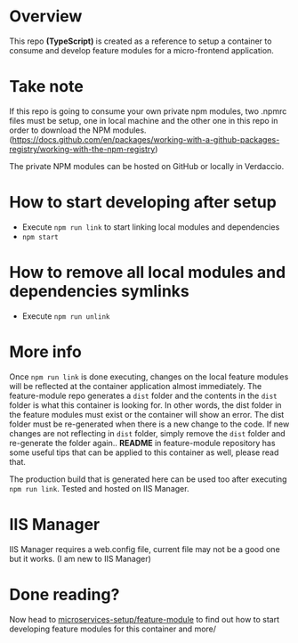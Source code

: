 # Overview

This repo **(TypeScript)** is created as a reference to setup a container to consume and develop feature modules for a micro-frontend application.

# Take note

If this repo is going to consume your own private npm modules, two .npmrc files must be setup, one in local machine and the other one in this repo in order to download the NPM modules. (https://docs.github.com/en/packages/working-with-a-github-packages-registry/working-with-the-npm-registry)

The private NPM modules can be hosted on GitHub or locally in Verdaccio.

# How to start developing after setup

- Execute `npm run link` to start linking local modules and dependencies
- `npm start`

# How to remove all local modules and dependencies symlinks

- Execute `npm run unlink`

# More info

Once `npm run link` is done executing, changes on the local feature modules will be reflected at the container application almost immediately. 
The feature-module repo generates a `dist` folder and the contents in the `dist` folder is what this container is looking for.
In other words, the dist folder in the feature modules must exist or the container will show an error.
The dist folder must be re-generated when there is a new change to the code. If new changes are not reflecting in `dist` folder, simply remove the `dist` folder and re-generate the folder again..
**README** in feature-module repository has some useful tips that can be applied to this container as well, please read that. 

The production build that is generated here can be used too after executing `npm run link`. Tested and hosted on IIS Manager.

# IIS Manager
IIS Manager requires a web.config file, current file may not be a good one but it works. (I am new to IIS Manager)

# Done reading?
Now head to [microservices-setup/feature-module](https://github.com/calvertwong/TS-generic-code/tree/microservices/microservices-setup/feature-module) to find out how to start developing feature modules for this container and more/


